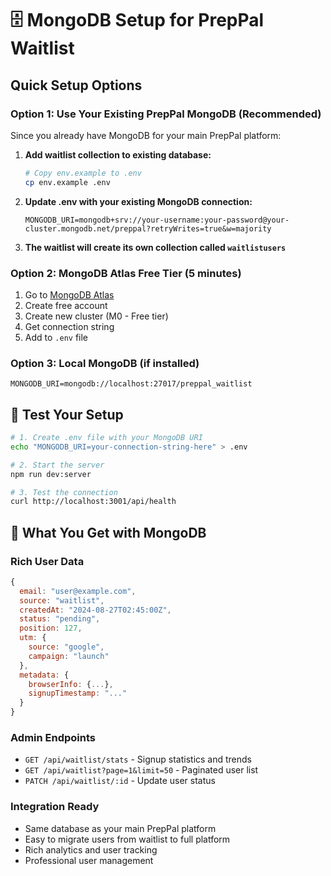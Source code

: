 # 🗄️ MongoDB Setup for PrepPal Waitlist

## Quick Setup Options

### Option 1: Use Your Existing PrepPal MongoDB (Recommended)
Since you already have MongoDB for your main PrepPal platform:

1. **Add waitlist collection to existing database:**
   ```bash
   # Copy env.example to .env
   cp env.example .env
   ```

2. **Update .env with your existing MongoDB connection:**
   ```env
   MONGODB_URI=mongodb+srv://your-username:your-password@your-cluster.mongodb.net/preppal?retryWrites=true&w=majority
   ```

3. **The waitlist will create its own collection called `waitlistusers`**

### Option 2: MongoDB Atlas Free Tier (5 minutes)
1. Go to [MongoDB Atlas](https://mongodb.com/atlas)
2. Create free account
3. Create new cluster (M0 - Free tier)
4. Get connection string
5. Add to `.env` file

### Option 3: Local MongoDB (if installed)
```env
MONGODB_URI=mongodb://localhost:27017/preppal_waitlist
```

## 🚀 Test Your Setup

```bash
# 1. Create .env file with your MongoDB URI
echo "MONGODB_URI=your-connection-string-here" > .env

# 2. Start the server
npm run dev:server

# 3. Test the connection
curl http://localhost:3001/api/health
```

## 🎯 What You Get with MongoDB

### Rich User Data
```javascript
{
  email: "user@example.com",
  source: "waitlist",
  createdAt: "2024-08-27T02:45:00Z",
  status: "pending",
  position: 127,
  utm: {
    source: "google",
    campaign: "launch"
  },
  metadata: {
    browserInfo: {...},
    signupTimestamp: "..."
  }
}
```

### Admin Endpoints
- `GET /api/waitlist/stats` - Signup statistics and trends
- `GET /api/waitlist?page=1&limit=50` - Paginated user list
- `PATCH /api/waitlist/:id` - Update user status

### Integration Ready
- Same database as your main PrepPal platform
- Easy to migrate users from waitlist to full platform
- Rich analytics and user tracking
- Professional user management
